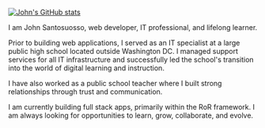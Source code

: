 
[![John's GitHub stats](https://github-readme-stats.vercel.app/api?username=johnsantosuosso)](https://github.com/johnsantosuosso/github-readme-stats)

I am John Santosuosso, web developer, IT professional, and lifelong learner.

Prior to building web applications, I served as an IT specialist at a large public high school located outside Washington DC.  I managed support services for all IT infrastructure and successfully led the school's transition into the world of digital learning and instruction.

I have also worked as a public school teacher where I built strong relationships through trust and communication.

I am currently building full stack apps, primarily within the RoR framework.  I am always looking for opportunities to learn, grow, collaborate, and evolve.
